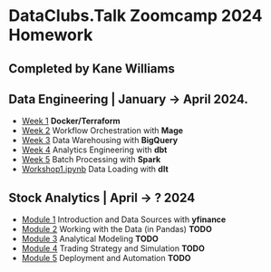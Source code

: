 # DataClubs.Talk Zoomcamp 2024 Homework
## Completed by Kane Williams

## Data Engineering | January -> April 2024.

- [Week 1](Data%20Engineering/Week1.md) **Docker/Terraform**
- [Week 2](Data%20Engineering/Week2.md) Workflow Orchestration with **Mage**
- [Week 3](Data%20Engineering/Week3.md) Data Warehousing with **BigQuery**
- [Week 4](Data%20Engineering/Week4.md) Analytics Engineering with **dbt**
- [Week 5](Data%20Engineering/Week5.md) Batch Processing with **Spark**
- [Workshop1.ipynb](Data%20Engineering/Workshop1.ipynb) Data Loading with **dlt**

## Stock Analytics | April -> ? 2024

- [Module 1](Stock%20Market%20Analysis/Module01_HW.ipynb) Introduction and Data Sources with **yfinance**
- [Module 2](Stock%20Market%20Analysis/Module02_HW.ipynb) Working with the Data (in Pandas) **TODO**
- [Module 3](Stock%20Market%20Analysis/Module03_HW.ipynb) Analytical Modeling **TODO**
- [Module 4](Stock%20Market%20Analysis/Module04_HW.ipynb) Trading Strategy and Simulation **TODO**
- [Module 5](Stock%20Market%20Analysis/Module05_HW.ipynb) Deployment and Automation **TODO**
